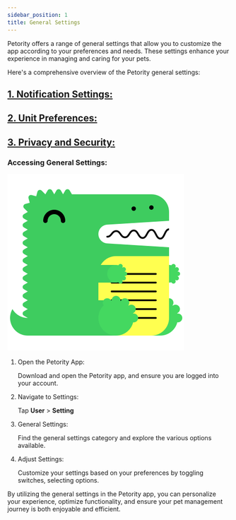 ```yaml
---
sidebar_position: 1
title: General Settings
---
```


Petority offers a range of general settings that allow you to customize the app according to your preferences and needs. These settings enhance your experience in managing and caring for your pets.

Here's a comprehensive overview of the Petority general settings:

## [1. Notification Settings:](/docs/general-setting/notification)
## [2. Unit Preferences:](/docs/general-setting/unit)
## [3. Privacy and Security:](/docs/general-setting/privacy)
### Accessing General Settings:
![setting](/img/logo.svg)

1. Open the Petority App: 

    Download and open the Petority app, and ensure you are logged into your account.
2. Navigate to Settings:

    Tap **User** > **Setting**
3. General Settings: 

    Find the general settings category and explore the various options available.
4. Adjust Settings:

    Customize your settings based on your preferences by toggling switches, selecting options.

By utilizing the general settings in the Petority app, you can personalize your experience, optimize functionality, and ensure your pet management journey is both enjoyable and efficient.
